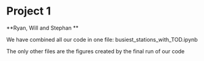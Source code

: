 # Project 1

**Ryan, Will and Stephan **

We have combined all our code in one file: busiest_stations_with_TOD.ipynb

The only other files are the figures created by the final run of our code